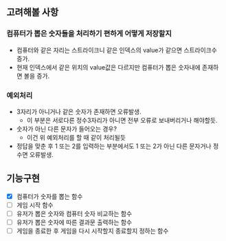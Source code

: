 ## 고려해볼 사항

### 컴퓨터가 뽑은 숫자들을 처리하기 편하게 어떻게 저장할지

- 컴퓨터와 같은 자리는 스트라이크니 같은 인덱스의 value가 같으면 스트라이크수 증가.
- 현재 인덱스에서 같은 위치의 value값은 다르지만 컴퓨터가 뽑은 숫자내에 존재하면 볼을 증가.

### 예외처리

- 3자리가 아니거나 같은 숫자가 존재하면 오류발생.
    - 이 부분은 서로다른 정수3자리가 아니면 전부 오류로 보내버리거나 해야할듯.
- 숫자가 아닌 다른 문자가 들어오는 경우?
    - 이건 위 예외처리를 할 때 같이 처리될듯
- 정답을 맞춘 후 1 또는 2를 입력하는 부분에서도 1 또는 2가 아닌 다른 문자거나 정수면 오류발생.


## 기능구현

- [x] 컴퓨터가 숫자를 뽑는 함수
- [ ] 게임 시작 함수
- [ ] 유저가 뽑은 숫자와 컴퓨터 숫자 비교하는 함수
- [ ] 유저가 뽑은 숫자에 따른 결과문 출력하는 함수
- [ ] 게임을 종료한 후 게임을 다시 시작할지 종료할지 정하는 함수